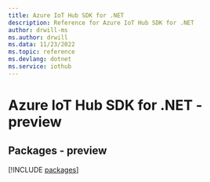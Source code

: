 ```yaml
---
title: Azure IoT Hub SDK for .NET
description: Reference for Azure IoT Hub SDK for .NET
author: drwill-ms
ms.author: drwill
ms.data: 11/23/2022
ms.topic: reference
ms.devlang: dotnet
ms.service: iothub
---
```

# Azure IoT Hub SDK for .NET - preview
## Packages - preview
[!INCLUDE [packages](iot-hub-index.md)]